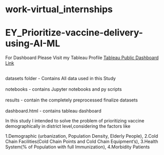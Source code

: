# work-virtual_internships

# EY_Prioritize-vaccine-delivery-using-AI-ML

For Dashboard Please Visit my Tableau Profile
[Tableau Public Dashboard Link](https://public.tableau.com/profile/dinesh3497#!/)




<br/>datasets folder - Contains All data used in this Study<br/>
<br/>notebooks - contains Jupyter notebooks and py scripts<br/>
<br/>results - contain the completely preprocessed finalize datasets<br/>
<br/>dashboard.html - contains tableau dashboard <br/>



In this study I intended to solve the problem of prioritizing vaccine demographically in district level,considering the factors like 

1.Demographic (urbanization, Population Density, Elderly People),
2.Cold Chain Facilities(Cold Chain Points and Cold Chain Equipment’s),
3.Health System(% of Population with full Immunization),
4.Morbidity Patients
